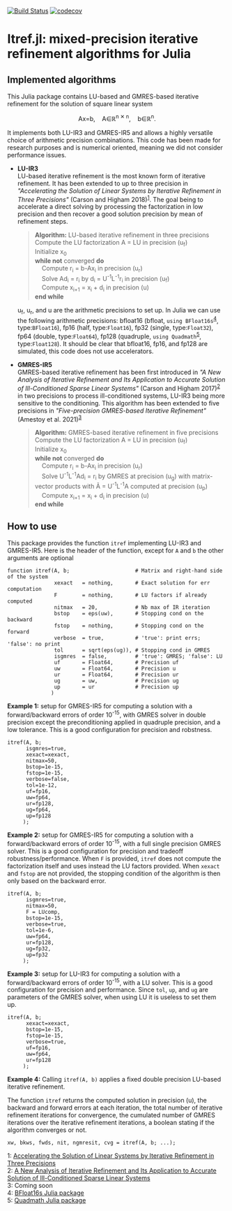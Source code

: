 [![Build Status](https://travis-ci.com/bvieuble/Itref.jl.svg?branch=master)](https://travis-ci.com/bvieuble/Itref.jl)
[![codecov](https://codecov.io/gh/bvieuble/Itref.jl/branch/master/graph/badge.svg?token=8MJY6KCSS5)](https://codecov.io/gh/bvieuble/Itref.jl)

# Itref.jl: mixed-precision iterative refinement algorithms for Julia

## Implemented algorithms

This Julia package contains LU-based and GMRES-based iterative refinement 
for the solution of square linear system

<p align=center> Ax=b,&nbsp;&nbsp;&nbsp;&nbsp;A∈ℝ<sup>n ✕ n</sup>,&nbsp;&nbsp;&nbsp;&nbsp;b∈ℝ<sup>n</sup>. </p>

It implements both LU-IR3 and GMRES-IR5 and allows a highly versatile choice of 
arithmetic precision combinations. This code has been made for research purposes 
and is numerical oriented, meaning we did not consider performance issues.

* **LU-IR3**  
   LU-based iterative refinement is the most known form of iterative refinement. It has been extended to up to three precision in *"Accelerating the Solution of Linear Systems by Iterative Refinement in Three Precisions"* (Carson and Higham 2018)<sup>[1](#myfootnote1)</sup>. The goal being to accelerate a direct solving by processing the factorization in low precision and then recover a good solution precision by mean of refinement steps.

   > **Algorithm:** LU-based iterative refinement in three precisions  
   > Compute the LU factorization A = LU in precision (u<sub>f</sub>)  
   > Initialize x<sub>0</sub>  
   > **while not** converged **do**  
   > &nbsp;&nbsp;&nbsp;&nbsp;Compute r<sub>i</sub> = b-Ax<sub>i</sub> in precision (u<sub>r</sub>)  
   > &nbsp;&nbsp;&nbsp;&nbsp;Solve Ad<sub>i</sub> = r<sub>i</sub> by d<sub>i</sub> = U<sup>-1</sup>L<sup>-1</sup>r<sub>i</sub> in precision (u<sub>f</sub>)  
   > &nbsp;&nbsp;&nbsp;&nbsp;Compute x<sub>i+1</sub> = x<sub>i</sub> + d<sub>i</sub> in precision (u)  
   > **end while**  

   u<sub>f</sub>, u<sub>r</sub>, and u are the arithmetic precisions to set up. In Julia we can use the following arithmetic precisions: bfloat16 (bfloat, `using BFloat16s`<sup>[4](#myfootnote4)</sup>, type:`BFloat16`), fp16 (half, type:`Float16`), fp32 (single, type:`Float32`), fp64 (double, type:`Float64`), fp128 (quadruple, `using Quadmath`<sup>[5](#myfootnote5)</sup>, type:`Float128`). It should be clear that bfloat16, fp16, and fp128 are simulated, this code does not use accelerators.


* **GMRES-IR5**  
   GMRES-based iterative refinement has been first introduced in *"A New Analysis of Iterative Refinement and Its Application to Accurate Solution of Ill-Conditioned Sparse Linear Systems"* (Carson and Higham 2017)<sup>[2](#myfootnote2)</sup> in two precisions to process ill-conditioned systems, LU-IR3 being more sensitive to the conditioning. This algorithm has been extended to five precisions in *"Five-precision GMRES-based Iterative Refinement"* (Amestoy et al. 2021)<sup>[3](#myfootnote3)</sup>

   > **Algorithm:** GMRES-based iterative refinement in five precisions  
   > Compute the LU factorization A = LU in precision (u<sub>f</sub>)  
   > Initialize x<sub>0</sub>  
   > **while not** converged **do**  
   > &nbsp;&nbsp;&nbsp;&nbsp;Compute r<sub>i</sub> = b-Ax<sub>i</sub> in precision (u<sub>r</sub>)  
   > &nbsp;&nbsp;&nbsp;&nbsp;Solve U<sup>-1</sup>L<sup>-1</sup>Ad<sub>i</sub> = r<sub>i</sub> by GMRES at precision (u<sub>g</sub>) with matrix-vector products with Ã = U<sup>-1</sup>L<sup>-1</sup>A computed at precision (u<sub>p</sub>)  
   > &nbsp;&nbsp;&nbsp;&nbsp;Compute x<sub>i+1</sub> = x<sub>i</sub> + d<sub>i</sub> in precision (u)  
   > **end while**  

## How to use

This package provides the function `itref` implementing LU-IR3 and GMRES-IR5. Here is the header of the function, except for `A` and `b` the other arguments are optional 

    function itref(A, b;                     # Matrix and right-hand side of the system
                   xexact   = nothing,       # Exact solution for err computation
                   F        = nothing,       # LU factors if already computed               
                   nitmax   = 20,            # Nb max of IR iteration
                   bstop    = eps(uw),       # Stopping cond on the backward
                   fstop    = nothing,       # Stopping cond on the forward
                   verbose  = true,          # 'true': print errs; 'false': no print
                   tol      = sqrt(eps(ug)), # Stopping cond in GMRES
                   isgmres  = false,         # 'true': GMRES; 'false': LU
                   uf       = Float64,       # Precision uf
                   uw       = Float64,       # Precision u
                   ur       = Float64,       # Precision ur
                   ug       = uw,            # Precision ug
                   up       = ur             # Precision up
                  ) 

**Example 1:** setup for GMRES-IR5 for computing a solution with a forward/backward errors of order 10<sup>-15</sup>, with GMRES solver in double precision except the preconditioning applied in quadruple precision, and a low tolerance. This is a good configuration for precision and robstness.

    itref(A, b;            
          isgmres=true,
          xexact=xexact,
          nitmax=50, 
          bstop=1e-15,
          fstop=1e-15,
          verbose=false,
          tol=1e-12,
          uf=fp16,
          uw=fp64,
          ur=fp128,
          ug=fp64,
          up=fp128
         );

**Example 2:** setup for GMRES-IR5 for computing a solution with a forward/backward errors of order 10<sup>-15</sup>, with a full single precision GMRES solver. This is a good configuration for precision and tradeoff robustness/performance. When `F` is provided, `itref` does not compute the factorization itself and uses instead the LU factors provided. When `xexact` and `fstop` are not provided, the stopping condition of the algorithm is then only based on the backward error.

    itref(A, b;            
          isgmres=true,
          nitmax=50, 
          F = LUcomp,
          bstop=1e-15,
          verbose=true,
          tol=1e-6,
          uw=fp64,
          ur=fp128,
          ug=fp32,
          up=fp32
         );

**Example 3:** setup for LU-IR3 for computing a solution with a forward/backward errors of order 10<sup>-15</sup>, with a LU solver. This is a good configuration for precision and performance. Since `tol`, `up`, and `ug` are parameters of the GMRES solver, when using LU it is useless to set them up.

    itref(A, b;            
          xexact=xexact,
          bstop=1e-15,
          fstop=1e-15,
          verbose=true,
          uf=fp16, 
          uw=fp64,
          ur=fp128
         );

**Example 4:** Calling `itref(A, b)` applies a fixed double precision LU-based iterative refinement.

The function `itref` returns  the computed solution in precision (u), the backward and forward errors at each iteration, the total number of iterative refinement iterations for convergence, the cumulated number of GMRES iterations over the iterative refinement iterations, a boolean stating if the algorithm converges or not.

    xw, bkws, fwds, nit, ngmresit, cvg = itref(A, b; ...);


<a name="myfootnote1">1</a>: [Accelerating the Solution of Linear Systems by Iterative Refinement in Three Precisions](https://epubs.siam.org/doi/abs/10.1137/17M1140819)  
<a name="myfootnote2">2</a>: [A New Analysis of Iterative Refinement and Its Application to Accurate Solution of Ill-Conditioned Sparse Linear Systems](https://epubs.siam.org/doi/abs/10.1137/17M1122918)  
<a name="myfootnote3">3</a>: Coming soon  
<a name="myfootnote4">4</a>: [BFloat16s Julia package](https://github.com/JuliaMath/BFloat16s.jl)  
<a name="myfootnote5">5</a>: [Quadmath Julia package](https://github.com/JuliaMath/Quadmath.jl)
